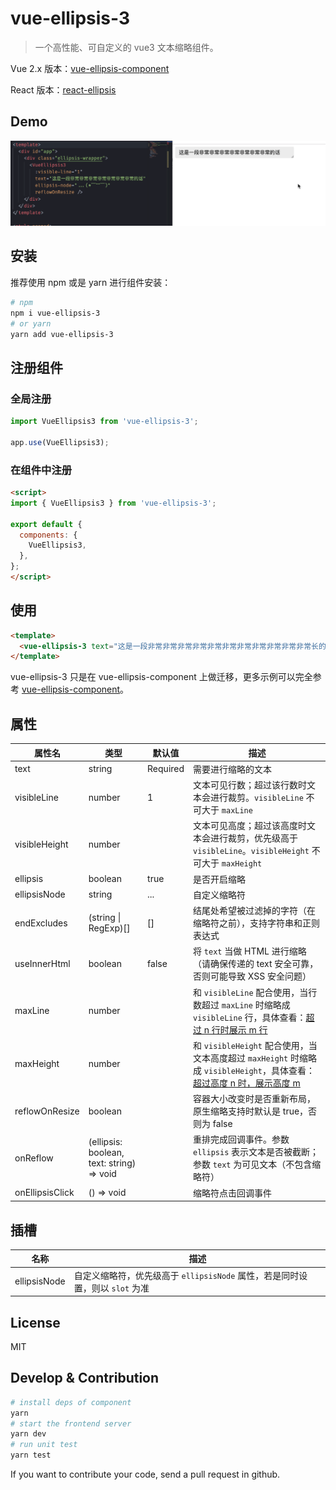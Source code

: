 # vue-ellipsis-3

> 一个高性能、可自定义的 vue3 文本缩略组件。

Vue 2.x 版本：[vue-ellipsis-component](https://github.com/ruofee/vue-ellipsis-component)

React 版本：[react-ellipsis](https://github.com/chenquincy/react-ellipsis)

## Demo

![demo.gif](./images/demo.gif)

## 安装

推荐使用 npm 或是 yarn 进行组件安装：


```bash
# npm
npm i vue-ellipsis-3
# or yarn
yarn add vue-ellipsis-3
```

## 注册组件

### 全局注册

```js
import VueEllipsis3 from 'vue-ellipsis-3';

app.use(VueEllipsis3);
```

### 在组件中注册

```html
<script>
import { VueEllipsis3 } from 'vue-ellipsis-3';

export default {
  components: {
    VueEllipsis3,
  },
};
</script>
```

## 使用

```html
<template>
  <vue-ellipsis-3 text="这是一段非常非常非常非常非常非常非常非常非常非常非常长的话" />
</template>
```

vue-ellipsis-3 只是在 vue-ellipsis-component 上做迁移，更多示例可以完全参考 [vue-ellipsis-component](https://github.com/ruofee/vue-ellipsis-component)。

## 属性

| 属性名          | 类型                                      | 默认值   | 描述                                                         |
| --------------- | ----------------------------------------- | -------- | ------------------------------------------------------------ |
| text            | string                                    | Required | 需要进行缩略的文本                                           |
| visibleLine     | number                                    | 1        | 文本可见行数；超过该行数时文本会进行裁剪。`visibleLine` 不可大于 `maxLine` |
| visibleHeight   | number                                    |          | 文本可见高度；超过该高度时文本会进行裁剪，优先级高于 `visibleLine`。`visibleHeight` 不可大于 `maxHeight` |
| ellipsis        | boolean                                   | true     | 是否开启缩略                                                 |
| ellipsisNode    | string                                    | ...      | 自定义缩略符                                                 |
| endExcludes     | (string \| RegExp)[]                      | []       | 结尾处希望被过滤掉的字符（在缩略符之前），支持字符串和正则表达式       |
| useInnerHtml    | boolean                                   | false    | 将 `text` 当做 HTML 进行缩略（请确保传递的 text 安全可靠，否则可能导致 XSS 安全问题） |
| maxLine           | number                                    |          | 和 `visibleLine` 配合使用，当行数超过 `maxLine` 时缩略成 `visibleLine` 行，具体查看：[超过 n 行时展示 m 行](http://vue-ellipsis.ruofee.cn/usage/#%E6%AF%94%E8%BE%83%E5%B0%91%E8%A7%81%E7%9A%84%E5%8A%9F%E8%83%BD-%E8%B6%85%E8%BF%87-n-%E8%A1%8C%E6%97%B6%E5%B1%95%E7%A4%BA-m-%E8%A1%8C)           |
| maxHeight         | number                                    |          | 和 `visibleHeight` 配合使用，当文本高度超过 `maxHeight` 时缩略成 `visibleHeight`，具体查看：[超过高度 n 时，展示高度 m](http://vue-ellipsis.ruofee.cn/usage/#%E5%A7%90%E5%A6%B9%E9%9C%80%E6%B1%82-%E8%B6%85%E8%BF%87%E9%AB%98%E5%BA%A6-n-%E6%97%B6-%E5%B1%95%E7%A4%BA%E9%AB%98%E5%BA%A6-m) |
| reflowOnResize  | boolean                                   |          | 容器大小改变时是否重新布局，原生缩略支持时默认是 true，否则为 false |
| onReflow        | (ellipsis: boolean, text: string) => void |          | 重排完成回调事件。参数 `ellipsis` 表示文本是否被截断；参数 `text` 为可见文本（不包含缩略符） |
| onEllipsisClick | () => void                                |          | 缩略符点击回调事件                                           |

## 插槽

| 名称         | 描述                                                         |
| ------------ | ------------------------------------------------------------ |
| ellipsisNode | 自定义缩略符，优先级高于 `ellipsisNode` 属性，若是同时设置，则以 `slot` 为准 |

## License

MIT

## Develop & Contribution

```bash
# install deps of component
yarn
# start the frontend server
yarn dev
# run unit test
yarn test
```

If you want to contribute your code, send a pull request in github.
